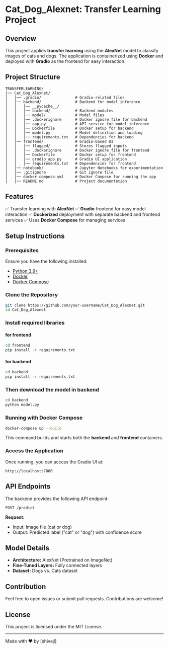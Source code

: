 # Cat_Dog_Alexnet: Transfer Learning Project

## Overview
This project applies **transfer learning** using the **AlexNet** model to classify images of cats and dogs. The application is containerized using **Docker** and deployed with **Gradio** as the frontend for easy interaction.

## Project Structure
```
TRANSFERLEARNING/
│── Cat_Dog_Alexnet/
│   │── .gradio/               # Gradio-related files
│   │── backend/               # Backend for model inference
│   │   │── __pycache__/
│   │   │── backend/           # Backend modules
│   │   │── model/             # Model files
│   │   │── .dockerignore      # Docker ignore file for backend
│   │   │── app.py             # API service for model inference
│   │   │── Dockerfile         # Docker setup for backend
│   │   │── model.py           # Model definition and loading
│   │   │── requirements.txt   # Dependencies for backend
│   │── frontend/              # Gradio-based UI
│   │   │── flagged/           # Stores flagged inputs
│   │   │── .dockerignore      # Docker ignore file for frontend
│   │   │── Dockerfile         # Docker setup for frontend
│   │   │── gradio_app.py      # Gradio UI application
│   │   │── requirements.txt   # Dependencies for frontend
│   │── notebook/              # Jupyter Notebooks for experimentation
│   │── .gitignore             # Git ignore file
│   │── docker-compose.yml     # Docker Compose for running the app
│   │── README.md              # Project documentation
```

## Features
✅ Transfer learning with **AlexNet**
✅ **Gradio** frontend for easy model interaction
✅ **Dockerized** deployment with separate backend and frontend services
✅ Uses **Docker Compose** for managing services

## Setup Instructions
### Prerequisites
Ensure you have the following installed:
- [Python 3.9+](https://www.python.org/downloads/)
- [Docker](https://www.docker.com/get-started)
- [Docker Compose](https://docs.docker.com/compose/install/)

### Clone the Repository
```sh
git clone https://github.com/your-username/Cat_Dog_Alexnet.git
cd Cat_Dog_Alexnet
```

### Install required libraries
#### for frontend
```sh
cd frontend
pip install -r requirements.txt
```
#### for backend
```sh
cd backend
pip install -r requirements.txt
```

### Then download the model in backend
```sh
cd backend
python model.py
```

### Running with Docker Compose
```sh
docker-compose up --build
```
This command builds and starts both the **backend** and **frontend** containers.

### Access the Application
Once running, you can access the Gradio UI at:
```
http://localhost:7860
```

## API Endpoints
The backend provides the following API endpoint:
```http
POST /predict
```
**Request:**
- Input: Image file (cat or dog)
- Output: Predicted label ("cat" or "dog") with confidence score

## Model Details
- **Architecture:** AlexNet (Pretrained on ImageNet)
- **Fine-Tuned Layers:** Fully connected layers
- **Dataset:** Dogs vs. Cats dataset

## Contribution
Feel free to open issues or submit pull requests. Contributions are welcome!

## License
This project is licensed under the MIT License.

---
Made with ❤️ by [shivaji]

